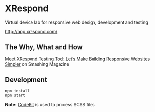 # XRespond

Virtual device lab for responsive web design, development and testing

http://app.xrespond.com/

## The Why, What and How

[Meet XRespond Testing Tool: Let’s Make Building Responsive Websites Simpler](https://www.smashingmagazine.com/2017/09/xrespond-building-responsive-websites-simpler/) on Smashing Magazine

## Development

```
npm install
npm start
```

**Note:** [CodeKit](https://codekitapp.com/) is used to process SCSS files
